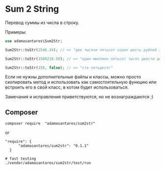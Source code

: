 # Sum 2 String
Перевод суммы из числа в строку.

Примеры:

```php
use adamasantares\Sum2Str;

Sum2Str::toStr(2546.34); // => "две тысячи пятьсот сорок шесть рублей 34 коп."

Sum2Str::toStr(1500210.50); // => "один миллион пятьсот тысяч двести десять рублей 50 коп."

Sum2Str::toStr(150, false); // => "сто пятьдесят"
```

Если не нужны дополнительные файлы и классы, можно просто скопировать метод и использовать как самостоятельную функцию или встроить его в свой класс, в котом будет использоваться.

Замечания и исправления приветствуются, но не вознаграждаются ;)


## Composer

```
composer require  "adamasantares/sum2str"
```

or

```
"require": {
      "adamasantares/sum2str": "0.1.1"
  }
```

```
# fast testing
./vendor/adamasantares/sum2str/test/run
```
